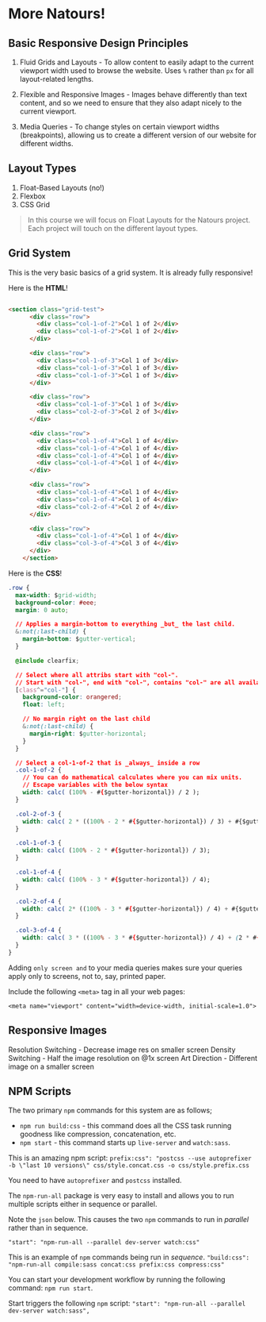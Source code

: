 # More Natours!

## Basic Responsive Design Principles

1. Fluid Grids and Layouts - To allow content to easily adapt to the current viewport width used to browse the website. Uses `%` rather than `px` for all layout-related lengths.

2. Flexible and Responsive Images - Images behave differently than text content, and so we need to ensure that they also adapt nicely to the current viewport.

3. Media Queries - To change styles on certain viewport widths (breakpoints), allowing us to create a different version of our website for different widths.

## Layout Types

1. Float-Based Layouts (no!)
2. Flexbox
3. CSS Grid

> In this course we will focus on Float Layouts for the Natours project. Each project will touch on the different layout types.

## Grid System

This is the very basic basics of a grid system. It is already fully responsive!

Here is the **HTML**!

```html

<section class="grid-test">
      <div class="row">
        <div class="col-1-of-2">Col 1 of 2</div>
        <div class="col-1-of-2">Col 1 of 2</div>
      </div>

      <div class="row">
        <div class="col-1-of-3">Col 1 of 3</div>
        <div class="col-1-of-3">Col 1 of 3</div>
        <div class="col-1-of-3">Col 1 of 3</div>
      </div>

      <div class="row">
        <div class="col-1-of-3">Col 1 of 3</div>
        <div class="col-2-of-3">Col 2 of 3</div>
      </div>

      <div class="row">
        <div class="col-1-of-4">Col 1 of 4</div>
        <div class="col-1-of-4">Col 1 of 4</div>
        <div class="col-1-of-4">Col 1 of 4</div>
        <div class="col-1-of-4">Col 1 of 4</div>
      </div>

      <div class="row">
        <div class="col-1-of-4">Col 1 of 4</div>
        <div class="col-1-of-4">Col 1 of 4</div>
        <div class="col-2-of-4">Col 2 of 4</div>
      </div>

      <div class="row">
        <div class="col-1-of-4">Col 1 of 4</div>
        <div class="col-3-of-4">Col 3 of 4</div>
      </div>
    </section>
```

Here is the **CSS**!

```css
.row {
  max-width: $grid-width;
  background-color: #eee;
  margin: 0 auto;

  // Applies a margin-bottom to everything _but_ the last child.
  &:not(:last-child) {
    margin-bottom: $gutter-vertical;
  }

  @include clearfix;

  // Select where all attribs start with "col-".
  // Start with "col-", end with "col-", contains "col-" are all available
  [class^="col-"] {
    background-color: orangered;
    float: left;

    // No margin right on the last child
    &:not(:last-child) {
      margin-right: $gutter-horizontal;
    }
  }

  // Select a col-1-of-2 that is _always_ inside a row
  .col-1-of-2 {
    // You can do mathematical calculates where you can mix units.
    // Escape variables with the below syntax
    width: calc( (100% - #{$gutter-horizontal}) / 2 );
  }

  .col-2-of-3 {
    width: calc( 2 * ((100% - 2 * #{$gutter-horizontal}) / 3) + #{$gutter-horizontal});
  }

  .col-1-of-3 {
    width: calc( (100% - 2 * #{$gutter-horizontal}) / 3);
  }

  .col-1-of-4 {
    width: calc( (100% - 3 * #{$gutter-horizontal}) / 4);
  }

  .col-2-of-4 {
    width: calc( 2* ((100% - 3 * #{$gutter-horizontal}) / 4) + #{$gutter-horizontal});
  }

  .col-3-of-4 {
    width: calc( 3 * ((100% - 3 * #{$gutter-horizontal}) / 4) + (2 * #{$gutter-horizontal}) );
  }
}

```

Adding `only screen and` to your media queries makes sure your queries apply only to screens, not to, say, printed paper.

Include the following `<meta>` tag in all your web pages:

```
<meta name="viewport" content="width=device-width, initial-scale=1.0">
```

## Responsive Images

Resolution Switching - Decrease image res on smaller screen
Density Switching - Half the image resolution on @1x screen
Art Direction - Different image on a smaller screen

## NPM Scripts

The two primary `npm` commands for this system are as follows;

* `npm run build:css` - this command does all the CSS task running goodness like compression, concatenation, etc.
* `npm start` - this command starts up `live-server` and `watch:sass`.

This is an amazing npm script: `prefix:css": "postcss --use autoprefixer -b \"last 10 versions\" css/style.concat.css -o css/style.prefix.css`

You need to have `autoprefixer` and `postcss` installed.

The `npm-run-all` package is very easy to install and allows you to run multiple scripts either in sequence or parallel.

Note the `json` below. This causes the two `npm` commands to run in _parallel_ rather than in sequence.

`"start": "npm-run-all --parallel dev-server watch:css"`

This is an example of `npm` commands being run in _sequence_.
`"build:css": "npm-run-all compile:sass concat:css prefix:css compress:css"`

You can start your development workflow by running the following command: `npm run start`.

Start triggers the following `npm` script: `"start": "npm-run-all --parallel dev-server watch:sass",`


